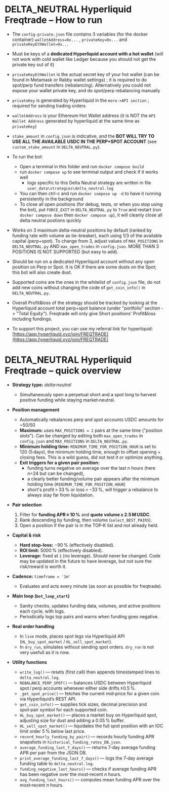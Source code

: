 # DELTA_NEUTRAL Hyperliquid Freqtrade – How to run

* The `config-private.json` file contains 3 variables (for the docker container) `walletAddress=0x...` , `privateKey=0x...` and `privateKeyEthWallet=0x...`
* Must be keys of a **dedicated Hyperliquid account with a hot wallet** (will not work with cold wallet like Ledger because you should not get the private key out of it)
 * `privateKeyEthWallet` is the actual secret key of your hot wallet (can be found in Metamask or Rabby wallet settings) ; it is required to do spot/perp fund transfers (rebalancing). Alternatively you could not expose your wallet private key, and do spot/perp rebalancing manually
 * `privateKey` is generated by Hyperliquid in the `more->API section` ; required for sending trading orders
 * `walletAddress` is your Ethereum Hot Wallet address (it is NOT the `API Wallet Address` generated by hyperliquid at the same time as `privateKey`)
* `stake_amount` in `config.json` is indicative, and the **BOT WILL TRY TO USE ALL THE AVAILABLE USDC IN THE PERP+SPOT ACCOUNT** (see `custom_stake_amount` in `DELTA_NEUTRAL.py`).
* To run the bot:
  * Open a terminal in this folder and run `docker compose build`
  * run `docker compose up` to see terminal output and check if it works well
    * logs specific to this Delta Neutral strategy are written in file `user_data\strategies\delta_neutral.log`
  * You can then ctrl-c and run `docker compose up -d` to have it running persistently in the background
  * To close all open positions (for debug, tests, or when you stop using the bot), put `FORCE_EXIT` in `DELTA_NEUTRAL.py` to `True` and restart (run `docker compose down` then `docker compose up`), it will cleanly close all delta neutral postions quickly
* Works on 3 maximum delta-neutral positions by default (ranked by funding rate with volume as tie-breaker), each using 1/3 of the available capital (perp+spot). To change from 3, adjust values of `MAX_POSITIONS` in `DELTA_NEUTRAL.py` AND `max_open_trades` in `config.json`. MORE THAN 3 POSITIONS IS NOT SUPPORTED (but easy to add).
* Should be run on a dedicated Hyperliquid account without any open position on Perp or Spot. It is OK if there are some dusts on the Spot; this bot will also create dust.
* Supported coins are the ones in the whitelist of `config.json` file, do not add new coins without changing the code of `get_coin_info()` in `DELTA_NEUTRAL.py`.
* Overall Profit&loss of the strategy should be tracked by looking at the Hyperliquid account total perp+spot balance (under "portfolio" section -> "Total Equity"). Freqtrade will only give Short positions' Profit&loss including fundings.

* To support this project, you can use my referral link for hyperliquid: [https://app.hyperliquid.xyz/join/FREQTRADE](https://app.hyperliquid.xyz/join/FREQTRADE)

# DELTA_NEUTRAL Hyperliquid Freqtrade – quick overview

- **Strategy type:** *delta‑neutral*  
  - Simultaneously open a perpetual short and a spot long to harvest positive funding while staying market‑neutral.

- **Position management**  
  - Automatically rebalances perp and spot accounts USDC amounts for ~50/50
  - **Maximum:** uses `MAX_POSITIONS = 2` pairs at the same time ("position slots"). Can be changed by editing both `max_open_trades` in `config.json` and `MAX_POSITIONS` in `DELTA_NEUTRAL.py`.
  - **Minimum holding time:** `MINIMUM_TIME_FOR_POSITION_HOUR` is set to 120 (5 days), the minimum holding time, enough to offset opening + closing fees. This is a wild guess, did not test it or optimize anything.
  - **Exit triggers for a given pair position:**  
    - funding turns negative on average over the last *n* hours (here *n*=24 but can be changed),  
    - a clearly better funding/volume pair appears after the minimum holding time (`MINIMUM_TIME_FOR_POSITION_HOUR`)  
    - short's profit > 33 % or loss < −33 %, will trigger a rebalance to always stay far from liquidation.

- **Pair selection**  
  1. Filter for **funding APR ≥ 10 %** and **quote volume ≥ 2.5 M USDC**.  
  2. Rank descending by funding, then volume (`select_BEST_PAIRS`).  
  3. Open a position if the pair is in the TOP‑K list and not already held.

- **Capital & risk**  
  - **Hard stop‑loss:** −90 % (effectively disabled).  
  - **ROI limit:** 5000 % (effectively disabled).  
  - **Leverage:** fixed at `1` (no leverage). Should never be changed. Code may be updated in the future to have leverage, but not sure the risk/reward is worth it.

- **Cadence:** `timeframe = '1m'`  
  - Evaluates and acts every minute (as soon as possible for freqtrade).

- **Main loop (`bot_loop_start`)**  
  - Sanity checks, updates funding data, volumes, and active positions each cycle, with logs.  
  - Periodically logs top pairs and warns when funding goes negative.

- **Real order handling**  
  - In `live` mode, places spot legs via Hyperliquid API (`HL_buy_spot_market` / `HL_sell_spot_market`).  
  - In `dry_run`, simulates without sending spot orders. `dry_run` is not very usefull as it is now.

- **Utility functions**  
  - `write_log()` — resets (first call) then appends timestamped lines to `delta_neutral.log`.  
  - `REBALANCE_PERP_SPOT()` — balances USDC between Hyperliquid spot / perp accounts whenever either side drifts ±0.5 %.  
  - `_get_spot_price()` — fetches the current mid‑price for a given coin via Hyperliquid’s REST API.  
  - `get_coin_info()` — supplies tick sizes, decimal precision and spot‑pair symbol for each supported coin.  
  - `HL_buy_spot_market()` — places a market buy on Hyperliquid spot, adjusting size for dust and adding a 0.05 % buffer.  
  - `HL_sell_spot_market()` — liquidates the full spot position with an IOC limit order 5 % below last price.  
  - `record_hourly_funding_by_pair()` — records hourly funding APR snapshots in `historical_funding_rates_DB.json`.  
  - `average_funding_last_7_days()` — returns 7‑day average funding APR per pair from the JSON DB.  
  - `print_average_funding_last_7_days()` — logs the 7‑day average funding table to `delta_neutral.log`.  
  - `funding_negative_last_hours()` — checks if average funding APR has been negative over the most‑recent *n* hours.  
  - `avg_funding_last_hours()` — computes mean funding APR over the most‑recent *n* hours.



